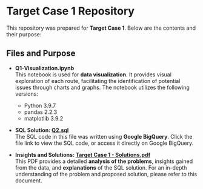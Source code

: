 # Target Case 1 Repository  

This repository was prepared for **Target Case 1**. Below are the contents and their purpose:

## Files and Purpose

- **Q1-Visualization.ipynb**  
  This notebook is used for **data visualization**. It provides visual exploration of each route, facilitating the identification of potential issues through charts and graphs. The notebook utilizes the following versions:  
  - Python 3.9.7  
  - pandas 2.2.3  
  - matplotlib 3.9.2  

- **SQL Solution: [Q2.sql](Q2.sql)**  
  The SQL code in this file was written using **Google BigQuery**. Click the file link to view the SQL code, or access it directly on Google BigQuery.

- **Insights and Solutions: [Target Case 1 - Solutions.pdf](Target%20Case%201%20-%20Solutions.pdf)**  
  This PDF provides a detailed **analysis of the problems**, insights gained from the data, and **explanations** of the SQL solution. For an in-depth understanding of the problem and proposed solution, please refer to this document.
